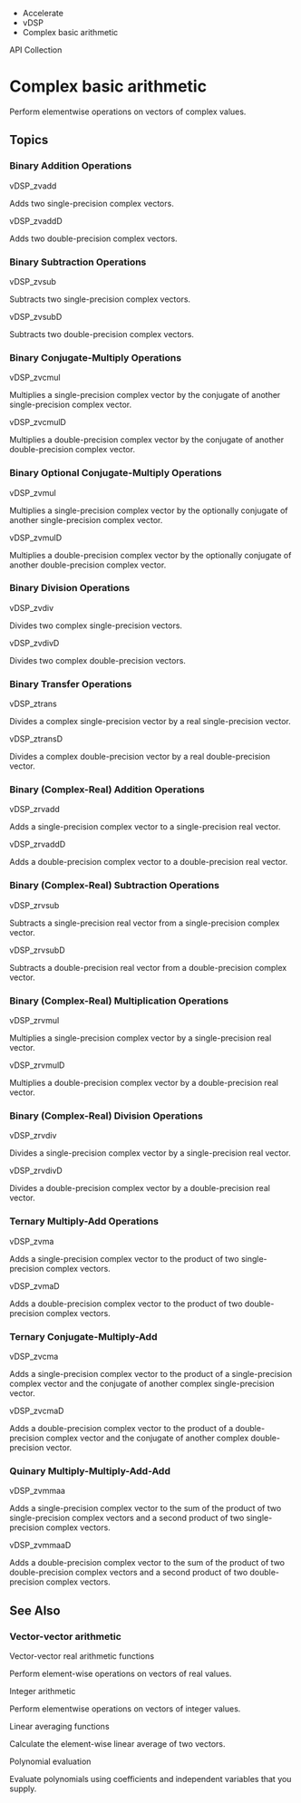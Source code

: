 

- Accelerate
- vDSP
-  Complex basic arithmetic 

API Collection

# Complex basic arithmetic

Perform elementwise operations on vectors of complex values.

## Topics

### Binary Addition Operations

vDSP_zvadd

Adds two single-precision complex vectors.

vDSP_zvaddD

Adds two double-precision complex vectors.

### Binary Subtraction Operations

vDSP_zvsub

Subtracts two single-precision complex vectors.

vDSP_zvsubD

Subtracts two double-precision complex vectors.

### Binary Conjugate-Multiply Operations

vDSP_zvcmul

Multiplies a single-precision complex vector by the conjugate of another single-precision complex vector.

vDSP_zvcmulD

Multiplies a double-precision complex vector by the conjugate of another double-precision complex vector.

### Binary Optional Conjugate-Multiply Operations

vDSP_zvmul

Multiplies a single-precision complex vector by the optionally conjugate of another single-precision complex vector.

vDSP_zvmulD

Multiplies a double-precision complex vector by the optionally conjugate of another double-precision complex vector.

### Binary Division Operations

vDSP_zvdiv

Divides two complex single-precision vectors.

vDSP_zvdivD

Divides two complex double-precision vectors.

### Binary Transfer Operations

vDSP_ztrans

Divides a complex single-precision vector by a real single-precision vector.

vDSP_ztransD

Divides a complex double-precision vector by a real double-precision vector.

### Binary (Complex-Real) Addition Operations

vDSP_zrvadd

Adds a single-precision complex vector to a single-precision real vector.

vDSP_zrvaddD

Adds a double-precision complex vector to a double-precision real vector.

### Binary (Complex-Real) Subtraction Operations

vDSP_zrvsub

Subtracts a single-precision real vector from a single-precision complex vector.

vDSP_zrvsubD

Subtracts a double-precision real vector from a double-precision complex vector.

### Binary (Complex-Real) Multiplication Operations

vDSP_zrvmul

Multiplies a single-precision complex vector by a single-precision real vector.

vDSP_zrvmulD

Multiplies a double-precision complex vector by a double-precision real vector.

### Binary (Complex-Real) Division Operations

vDSP_zrvdiv

Divides a single-precision complex vector by a single-precision real vector.

vDSP_zrvdivD

Divides a double-precision complex vector by a double-precision real vector.

### Ternary Multiply-Add Operations

vDSP_zvma

Adds a single-precision complex vector to the product of two single-precision complex vectors.

vDSP_zvmaD

Adds a double-precision complex vector to the product of two double-precision complex vectors.

### Ternary Conjugate-Multiply-Add

vDSP_zvcma

Adds a single-precision complex vector to the product of a single-precision complex vector and the conjugate of another complex single-precision vector.

vDSP_zvcmaD

Adds a double-precision complex vector to the product of a double-precision complex vector and the conjugate of another complex double-precision vector.

### Quinary Multiply-Multiply-Add-Add

vDSP_zvmmaa

Adds a single-precision complex vector to the sum of the product of two single-precision complex vectors and a second product of two single-precision complex vectors.

vDSP_zvmmaaD

Adds a double-precision complex vector to the sum of the product of two double-precision complex vectors and a second product of two double-precision complex vectors.

## See Also

### Vector-vector arithmetic

Vector-vector real arithmetic functions

Perform element-wise operations on vectors of real values.

Integer arithmetic

Perform elementwise operations on vectors of integer values.

Linear averaging functions

Calculate the element-wise linear average of two vectors.

Polynomial evaluation

Evaluate polynomials using coefficients and independent variables that you supply.

